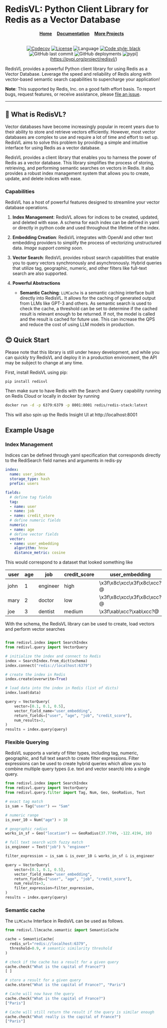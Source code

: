 # RedisVL: Python Client Library for Redis as a Vector Database

<div align="center">
<div display="inline-block">
    <a href="https://github.com/RedisVentures/RedisVL"><b>Home</b></a>&nbsp;&nbsp;&nbsp;
    <a href="https://www.redisvl.com"><b>Documentation</b></a>&nbsp;&nbsp;&nbsp;
    <a href="https://github.com/RedisVentures"><b>More Projects</b></a>&nbsp;&nbsp;&nbsp;
  </div>
    <br />
</div>


<div align="center">

[![Codecov](https://img.shields.io/codecov/c/github/RedisVentures/RedisVL/dev?label=Codecov&logo=codecov&token=E30WxqBeJJ)](https://codecov.io/gh/RedisVentures/RedisVL)
[![License](https://img.shields.io/badge/License-BSD-3--blue.svg)](https://opensource.org/licenses/mit/)
![Language](https://img.shields.io/github/languages/top/RedisVentures/RedisVL)
[![Code style: black](https://img.shields.io/badge/code%20style-black-000000.svg)](https://github.com/psf/black)
![GitHub last commit](https://img.shields.io/github/last-commit/RedisVentures/RedisVL)
![GitHub deployments](https://img.shields.io/github/deployments/RedisVentures/RedisVL/github-pages?label=doc%20build)
![pypi](https://badge.fury.io/py/redisvl.svg)](https://pypi.org/project/redisvl/)

</div>

RedisVL provides a powerful Python client library for using Redis as a Vector Database. Leverage the speed and reliability of Redis along with vector-based semantic search capabilities to supercharge your application!

**Note**: This supported by Redis, Inc. on a good faith effort basis. To report bugs, request features, or receive assistance, please [file an issue](https://github.com/RedisVentures/redisvl/issues).


------------


## 🚀 What is RedisVL?

Vector databases have become increasingly popular in recent years due to their ability to store and retrieve vectors efficiently. However, most vector databases are complex to use and require a lot of time and effort to set up. RedisVL aims to solve this problem by providing a simple and intuitive interface for using Redis as a vector database.

RedisVL provides a client library that enables you to harness the power of Redis as a vector database. This library simplifies the process of storing, retrieving, and performing semantic searches on vectors in Redis. It also provides a robust index management system that allows you to create, update, and delete indices with ease.


### Capabilities

RedisVL has a host of powerful features designed to streamline your vector database operations.

1. **Index Management**: RedisVL allows for indices to be created, updated, and deleted with ease. A schema for each index can be defined in yaml or directly in python code and used throughout the lifetime of the index.

2. **Embedding Creation**: RedisVL integrates with OpenAI and other text embedding providers to simplify the process of vectorizing unstructured data. *Image support coming soon.*

3. **Vector Search**: RedisVL provides robust search capabilities that enable you to query vectors synchronously and asynchronously. Hybrid queries that utilize tag, geographic, numeric, and other filters like full-text search are also supported.

4. **Powerful Abstractions**
    - **Semantic Caching**: `LLMCache` is a semantic caching interface built directly into RedisVL. It allows for the caching of generated output from LLMs like GPT-3 and others. As semantic search is used to check the cache, a threshold can be set to determine if the cached result is relevant enough to be returned. If not, the model is called and the result is cached for future use. This can increase the QPS and reduce the cost of using LLM models in production.


## 😊 Quick Start

Please note that this library is still under heavy development, and while you can quickly try RedisVL and deploy it in a production environment, the API may be subject to change at any time.

First, install RedisVL using pip:

```
pip install redisvl
```

Then make sure to have Redis with the Search and Query capability running on Redis Cloud or
locally in docker by running

```bash
docker run -d -p 6379:6379 -p 8001:8001 redis/redis-stack:latest
```

This will also spin up the Redis Insight UI at http://localhost:8001


## Example Usage

### Index Management

Indices can be defined through yaml specification that corresponds directly to the RediSearch field names and arguments in redis-py

```yaml
index:
  name: user_index
  storage_type: hash
  prefix: users

fields:
  # define tag fields
  tag:
  - name: user
  - name: job
  - name: credit_store
  # define numeric fields
  numeric:
  - name: age
  # define vector fields
  vector:
  - name: user_embedding
    algorithm: hnsw
    distance_metric: cosine
```

This would correspond to a dataset that looked something like

| user  | age |     job    | credit_score |           user_embedding          |
|-------|-----|------------|--------------|-----------------------------------|
| john  |  1  |  engineer  |     high     | \x3f\x8c\xcc\x3f\x8c\xcc?@         |
| mary  |  2  |   doctor   |     low      | \x3f\x8c\xcc\x3f\x8c\xcc?@         |
|  joe  |  3  |  dentist   |    medium    | \x3f\xab\xcc?\xab\xcc?@         |


With the schema, the RedisVL library can be used to create, load vectors and perform vector searches
```python

from redisvl.index import SearchIndex
from redisvl.query import VectorQuery

# initialize the index and connect to Redis
index = SearchIndex.from_dict(schema)
index.connect("redis://localhost:6379")

# create the index in Redis
index.create(overwrite=True)

# load data into the index in Redis (list of dicts)
index.load(data)

query = VectorQuery(
    vector=[0.1, 0.1, 0.5],
    vector_field_name="user_embedding",
    return_fields=["user", "age", "job", "credit_score"],
    num_results=3,
)
results = index.query(query)

```

### Flexible Querying

RedisVL supports a variety of filter types, including tag, numeric, geographic, and full text search to create filter expressions. Filter expressions can be used to create hybrid queries which allow you to combine multiple query types (i.e. text and vector search) into a single query.

```python
from redisvl.index import SearchIndex
from redisvl.query import VectorQuery
from redisvl.query.filter import Tag, Num, Geo, GeoRadius, Text

# exact tag match
is_sam = Tag("user") == "Sam"

# numeric range
is_over_10 = Num("age") > 10

# geographic radius
works_in_sf = Geo("location") == GeoRadius(37.7749, -122.4194, 10)

# full text search with fuzzy match
is_engineer = Text("job") % "enginee*"

filter_expression = is_sam & is_over_10 & works_in_sf & is_engineer

query = VectorQuery(
    vector=[0.1, 0.1, 0.5],
    vector_field_name="user_embedding",
    return_fields=["user", "age", "job", "credit_score"],
    num_results=3,
    filter_expression=filter_expression,
)
results = index.query(query)

```

### Semantic cache

The ``LLMCache`` Interface in RedisVL can be used as follows.

```python
from redisvl.llmcache.semantic import SemanticCache

cache = SemanticCache(
  redis_url="redis://localhost:6379",
  threshold=0.9, # semantic similarity threshold
)

# check if the cache has a result for a given query
cache.check("What is the capital of France?")
[ ]

# store a result for a given query
cache.store("What is the capital of France?", "Paris")

# Cache will now have the query
cache.check("What is the capital of France?")
["Paris"]

# Cache will still return the result if the query is similar enough
cache.check("What really is the capital of France?")
["Paris"]
```


